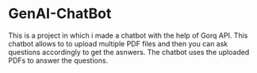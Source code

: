 # GenAI-ChatBot
This is a project in which i made a chatbot with the help of Gorq API. This chatbot allows to to upload multiple PDF files and then you can ask questions accordingly to get the asnwers. The chatbot uses the uploaded PDFs to answer the questions.
